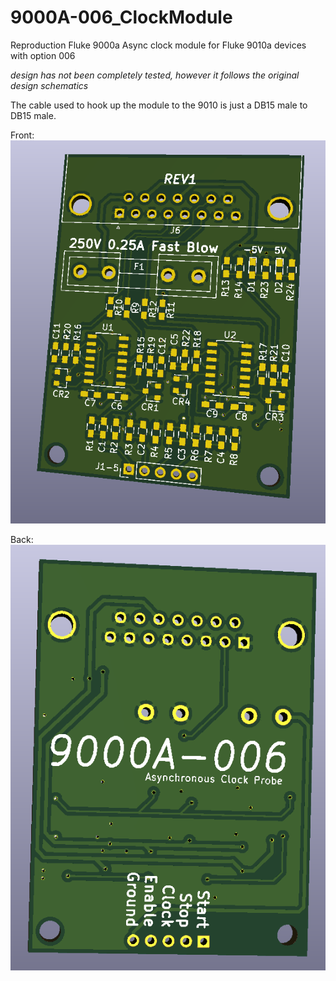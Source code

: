 # 9000A-006_ClockModule
Reproduction Fluke 9000a Async clock module for Fluke 9010a devices with option 006

*design has not been completely tested, however it follows the original design schematics*

The cable used to hook up the module to the 9010 is just a DB15 male to DB15 male.

Front:  
![Front side board](Images/FrontRender.png)

Back:  
![Back side board](Images/BackRender.png)
